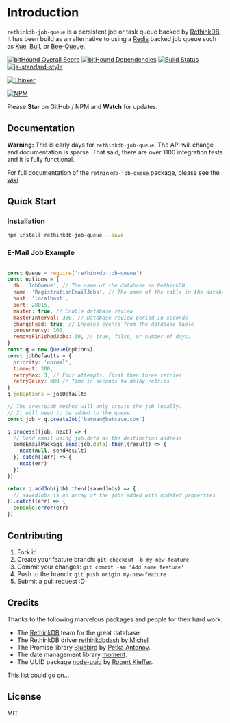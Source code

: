 # Introduction

`rethinkdb-job-queue` is a persistent job or task queue backed by [RethinkDB][rethinkdb-url].
It has been build as an alternative to using a [Redis][redis-url] backed job queue such as [Kue][kue-url], [Bull][bull-url], or [Bee-Queue][bee-queue-url].

[![bitHound Overall Score][bithound-overall-image]][bithound-overall-url]
[![bitHound Dependencies][bithound-dep-image]][bithound-dep-url]
[![Build Status][travisci-image]][travisci-url]
[![js-standard-style][js-standard-image]][js-standard-url]

[![Thinker][thinker-image]][rjq-github-url]

[![NPM][nodei-npm-image]][nodei-npm-url]

Please __Star__ on GitHub / NPM and __Watch__ for updates.

## Documentation

__Warning:__ This is early days for `rethinkdb-job-queue`. The API will change and documentation is sparse. That said, there are over 1100 integration tests and it is fully functional.

For full documentation of the `rethinkdb-job-queue` package, please see the [wiki][rjq-wiki-url]

## Quick Start

### Installation

```sh
npm install rethinkdb-job-queue --save
```

### E-Mail Job Example

```js

const Queue = require('rethinkdb-job-queue')
const options = {
  db: 'JobQueue', // The name of the database in RethinkDB
  name: 'RegistrationEmailJobs', // The name of the table in the database
  host: 'localhost',
  port: 28015,
  master: true, // Enable database review
  masterInterval: 300, // Database review period in seconds
  changeFeed: true, // Enables events from the database table
  concurrency: 100,
  removeFinishedJobs: 30, // true, false, or number of days.
}
const q = new Queue(options)
const jobDefaults = {
  priority: 'normal',
  timeout: 300,
  retryMax: 3, // Four attempts, first then three retries
  retryDelay: 600 // Time in seconds to delay retries
}
q.jobOptions = jobDefaults

// The createJob method will only create the job locally.
// It will need to be added to the queue.
const job = q.createJob('batman@batcave.com')

q.process((job, next) => {
  // Send email using job.data as the destination address
  someEmailPackage.send(job.data).then((result) => {
    next(null, sendResult)
  }).catch((err) => {
    next(err)
  })
})

return q.addJob(job).then((savedJobs) => {
  // savedJobs is an array of the jobs added with updated properties
}).catch((err) => {
  console.error(err)
})

```

## Contributing

1.  Fork it!
2.  Create your feature branch: `git checkout -b my-new-feature`
3.  Commit your changes: `git commit -am 'Add some feature'`
4.  Push to the branch: `git push origin my-new-feature`
5.  Submit a pull request :D

## Credits

Thanks to the following marvelous packages and people for their hard work:

-   The [RethinkDB][rethinkdb-url] team for the great database.
-   The RethinkDB driver [rethinkdbdash][rethinkdbdash-url] by [Michel][neumino-url]
-   The Promise library [Bluebird][bluebird-url] by [Petka Antonov][petka-url].
-   The date management library [moment][moment-url].
-   The UUID package [node-uuid][uuid-url] by [Robert Kieffer][broofa-url].


This list could go on...

## License

MIT

[redis-url]: http://redis.io/
[kue-url]: http://automattic.github.io/kue/
[bull-url]: https://github.com/OptimalBits/bull
[bee-queue-url]: https://github.com/LewisJEllis/bee-queue
[rethinkdb-url]: http://www.rethinkdb.com/
[rethinkdbdash-url]: https://github.com/neumino/rethinkdbdash
[neumino-url]: https://github.com/neumino
[rjq-github-url]: https://github.com/grantcarthew/node-rethinkdb-job-queue
[rjq-wiki-url]: https://github.com/grantcarthew/node-rethinkdb-job-queue/wiki
[thinker-image]: https://cdn.rawgit.com/grantcarthew/node-rethinkdb-job-queue/master/thinkerjoblist.png
[bluebird-url]: https://github.com/petkaantonov/bluebird
[petka-url]: https://github.com/petkaantonov
[moment-url]: http://momentjs.com/
[uuid-url]: https://github.com/broofa/node-uuid
[broofa-url]: https://github.com/broofa
[bithound-overall-image]: https://www.bithound.io/github/grantcarthew/node-rethinkdb-job-queue/badges/score.svg
[bithound-overall-url]: https://www.bithound.io/github/grantcarthew/node-rethinkdb-job-queue
[bithound-dep-image]: https://www.bithound.io/github/grantcarthew/node-rethinkdb-job-queue/badges/dependencies.svg
[bithound-dep-url]: https://www.bithound.io/github/grantcarthew/node-rethinkdb-job-queue/master/dependencies/npm
[bithound-code-image]: https://www.bithound.io/github/grantcarthew/node-rethinkdb-job-queue/badges/code.svg
[bithound-code-url]: https://www.bithound.io/github/grantcarthew/node-rethinkdb-job-queue
[js-standard-image]: https://img.shields.io/badge/code%20style-standard-brightgreen.svg
[js-standard-url]: http://standardjs.com/
[nodei-npm-image]: https://nodei.co/npm/rethinkdb-job-queue.png?downloads=true&downloadRank=true&stars=true
[nodei-npm-url]: https://nodei.co/npm/rethinkdb-job-queue/
[travisci-image]: https://travis-ci.org/grantcarthew/node-rethinkdb-job-queue.svg?branch=master
[travisci-url]: https://travis-ci.org/grantcarthew/node-rethinkdb-job-queue
